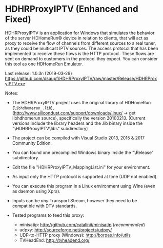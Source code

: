 # HDHRProxyIPTV (Enhanced and Fixed)

HDHRProxyIPTV is an application for Windows that simulates the behavior of the server HDHomeRun© device
in relation to clients, that will act as proxy to receive the flow of channels from different sources to
a real tuner, as they could be multicast IPTV sources. The access protocol that has been implemented to 
receive these flows is the HTTP protocol. These flows are sent on demand to customers in the protocol 
they expect. You can consider this tool as one HDHomeRun Emulator.


Last release: 1.0.3n (2019-03-29)
https://github.com/dsaupf/HDHRProxyIPTV/raw/master/Release/HDHRProxyIPTV.exe

Notes:

* The HDHRProxyIPTV project uses the original library of HDHomeRun (`libhdhomerun_.lib`), 
  (http://www.silicondust.com/support/downloads/linux/ -> get libhdhomerun source), 
  specifically the version 20100213.
  (Current versions include the library headers and the .lib binary inside the "\HDHRProxyIPTV\libs" subdirectory)

* The project can be compiled with Visual Studio 2013, 2015 & 2017 Community Edition.

* You can found one precompiled Windows binary inside the "\Release" subdirectory.

* Edit the file "HDHRProxyIPTV_MappingList.ini" for your environment.

* As input only the HTTP protocol is supported at time (UDP not enabled). 

* You can execute this program in a Linux environment using Wine (even as daemon using Xpra).

* Inputs can be _any_ Transport Stream, however they need to be compatible with DTV standards.

* Tested programs to feed this proxy:
  - minisatip: http://github.com/catalinii/minisatip (_recommended_)
  - udpxy: http://sourceforge.net/projects/udpxy/
  - UDP-to-HTTP proxy (Windows): http://borpas.info/utils
  - TVHeadEnd: http://tvheadend.org/
